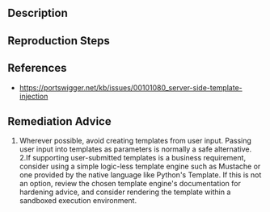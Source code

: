 ## Description


## Reproduction Steps


## References

- https://portswigger.net/kb/issues/00101080_server-side-template-injection


## Remediation Advice

1. Wherever possible, avoid creating templates from user input. Passing user input into templates as parameters is normally a safe alternative.
2.If supporting user-submitted templates is a business requirement, consider using a simple logic-less template engine such as Mustache or one provided by the native language like Python's Template. If this is not an option, review the chosen template engine's documentation for hardening advice, and consider rendering the template within a sandboxed execution environment.
